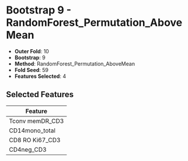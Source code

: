 # Bootstrap 9 - RandomForest_Permutation_AboveMean

- **Outer Fold**: 10
- **Bootstrap**: 9
- **Method**: RandomForest_Permutation_AboveMean
- **Fold Seed**: 59
- **Features Selected**: 4

## Selected Features

| Feature |
|---------|
| Tconv memDR_CD3 |
| CD14mono_total |
| CD8  RO Ki67_CD3 |
| CD4neg_CD3 |

